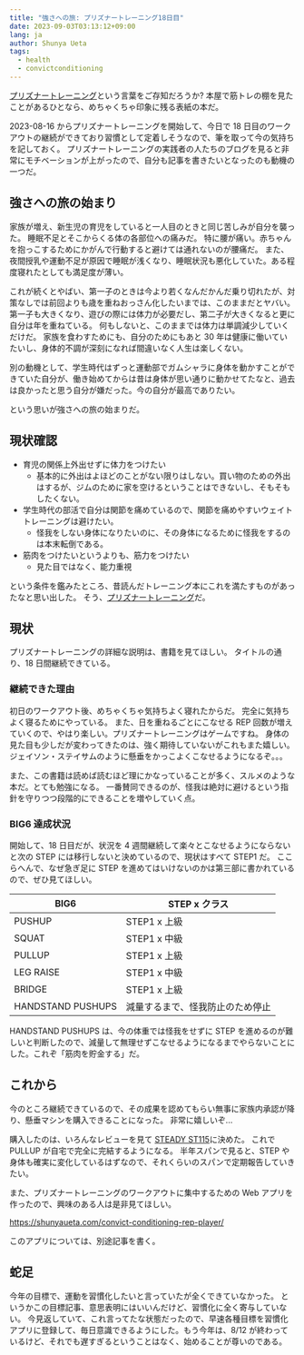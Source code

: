 ```yaml
---
title: "強さへの旅: プリズナートレーニング18日目"
date: 2023-09-03T03:13:12+09:00
lang: ja
author: Shunya Ueta
tags:
  - health
  - convictconditioning
---
```


[プリズナートレーニング](https://amzn.to/3qZzihG)という言葉をご存知だろうか?
本屋で筋トレの棚を見たことがあるひとなら、めちゃくちゃ印象に残る表紙の本だ。

2023-08-16 からプリズナートレーニングを開始して、今日で 18 日目のワークアウトの継続ができており習慣として定着しそうなので、筆を取って今の気持ちを記しておく。
プリズナートレーニングの実践者の人たちのブログを見ると非常にモチベーションが上がったので、自分も記事を書きたいとなったのも動機の一つだ。

## 強さへの旅の始まり

家族が増え、新生児の育児をしていると一人目のときと同じ苦しみが自分を襲った。
睡眠不足とそこからくる体の各部位への痛みだ。
特に腰が痛い。赤ちゃんを抱っこするためにかがんで行動すると避けては通れないのが腰痛だ。
また、夜間授乳や運動不足が原因で睡眠が浅くなり、睡眠状況も悪化していた。ある程度寝れたとしても満足度が薄い。

これが続くとやばい、第一子のときは今より若くなんだかんだ乗り切れたが、対策なしでは前回よりも歳を重ねおっさん化したいまでは、このままだとヤバい。
第一子も大きくなり、遊びの際には体力が必要だし、第二子が大きくなると更に自分は年を重ねている。
何もしないと、このままでは体力は単調減少していくだけだ。
家族を食わすためにも、自分のためにもあと 30 年は健康に働いていたいし、身体的不調が深刻になれば間違いなく人生は楽しくない。

別の動機として、学生時代はずっと運動部でガムシャラに身体を動かすことができていた自分が、働き始めてからは昔は身体が思い通りに動かせてたなと、過去は良かったと思う自分が嫌だった。今の自分が最高でありたい。

という思いが強さへの旅の始まりだ。

## 現状確認

- 育児の関係上外出せずに体力をつけたい
  - 基本的に外出はよほどのことがない限りはしない。買い物のための外出はするが、ジムのために家を空けるということはできないし、そもそもしたくない。
- 学生時代の部活で自分は関節を痛めているので、関節を痛めやすいウェイトトレーニングは避けたい。
  - 怪我をしない身体になりたいのに、その身体になるために怪我をするのは本末転倒である。
- 筋肉をつけたいというよりも、筋力をつけたい
  - 見た目ではなく、能力重視

という条件を鑑みたところ、昔読んだトレーニング本にこれを満たすものがあったなと思い出した。
そう、[プリズナートレーニング](https://amzn.to/3qZzihG)だ。

## 現状

プリズナートレーニングの詳細な説明は、書籍を見てほしい。
タイトルの通り、18 日間継続できている。

### 継続できた理由

初日のワークアウト後、めちゃくちゃ気持ちよく寝れたからだ。
完全に気持ちよく寝るためにやっている。
また、日を重ねるごとにこなせる REP 回数が増えていくので、やはり楽しい。プリズナートレーニングはゲームですね。
身体の見た目も少しだが変わってきたのは、強く期待していないがこれもまた嬉しい。ジェイソン・ステイサムのように懸垂をかっこよくこなせるようになるぞ。。。

また、この書籍は読めば読むほど理にかなっていることが多く、スルメのような本だ。とても勉強になる。
一番賛同できるのが、怪我は絶対に避けるという指針を守りつつ段階的にできることを増やしていく点。

### BIG6 達成状況

開始して、18 日目だが、状況を 4 週間継続して楽々とこなせるようにならないと次の STEP には移行しないと決めているので、現状はすべて STEP1 だ。
ここらへんで、なぜ急ぎ足に STEP を進めてはいけないのかは第三部に書かれているので、ぜひ見てほしい。

| BIG6              | STEP x クラス                    |
| ----------------- | -------------------------------- |
| PUSHUP            | STEP1 x 上級                     |
| SQUAT             | STEP1 x 中級                     |
| PULLUP            | STEP1 x 上級                     |
| LEG RAISE         | STEP1 x 中級                     |
| BRIDGE            | STEP1 x 上級                     |
| HANDSTAND PUSHUPS | 減量するまで、怪我防止のため停止 |

HANDSTAND PUSHUPS は、今の体重では怪我をせずに STEP を進めるのが難しいと判断したので、減量して無理せずこなせるようになるまでやらないことにした。これぞ「筋肉を貯金する」だ。

## これから

今のところ継続できているので、その成果を認めてもらい無事に家族内承認が降り、懸垂マシンを購入できることになった。
非常に嬉しいぞ...

購入したのは、いろんなレビューを見て [STEADY ST115](https://amzn.to/45zfT6d)に決めた。
これで PULLUP が自宅で完全に完結するようになる。
半年スパンで見ると、STEP や身体も確実に変化しているはずなので、それくらいのスパンで定期報告していきたい。

また、プリズナートレーニングのワークアウトに集中するための Web アプリを作ったので、興味のある人は是非見てほしい。

https://shunyaueta.com/convict-conditioning-rep-player/

このアプリについては、別途記事を書く。

## 蛇足

今年の目標で、運動を習慣化したいと言っていたが全くできていなかった。
というかこの目標記事、意思表明にはいいんだけど、習慣化に全く寄与していない。
今見返していて、これ言ってたな状態だったので、早速各種目標を習慣化アプリに登録して、毎日意識できるようにした。もう今年は、8/12 が終わっているけど、それでも遅すぎるということはなく、始めることが尊いのである。
